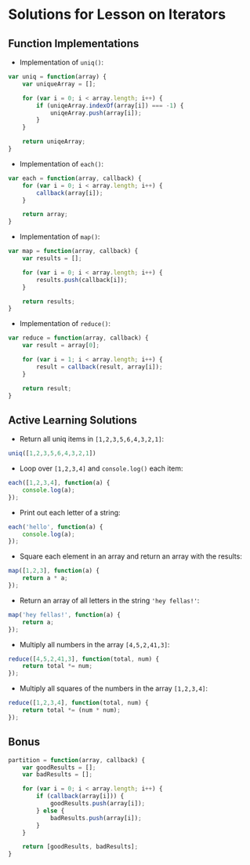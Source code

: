 # Solutions for Lesson on Iterators

## Function Implementations

- Implementation of `uniq()`:

```javascript
var uniq = function(array) {
	var uniqueArray = [];

	for (var i = 0; i < array.length; i++) {
		if (uniqeArray.indexOf(array[i]) === -1) {
			uniqeArray.push(array[i]);
		}
	}

	return uniqeArray;
}
```

- Implementation of `each()`:

```javascript
var each = function(array, callback) {
	for (var i = 0; i < array.length; i++) {
		callback(array[i]);
	}

	return array;
}
```

- Implementation of `map()`:

```javascript
var map = function(array, callback) {
	var results = [];

	for (var i = 0; i < array.length; i++) {
		results.push(callback[i]);
	}

	return results;
}
```

- Implementation of `reduce()`:

```javascript
var reduce = function(array, callback) {
	var result = array[0];

	for (var i = 1; i < array.length; i++) {
		result = callback(result, array[i]);
	}

	return result;
}
```

## Active Learning Solutions
- Return all uniq items in `[1,2,3,5,6,4,3,2,1]`:

```javascript
uniq([1,2,3,5,6,4,3,2,1])
```

- Loop over `[1,2,3,4]` and `console.log()` each item:

```javascript
each([1,2,3,4], function(a) {
	console.log(a);
});
```

- Print out each letter of a string:

```javascript
each('hello', function(a) {
	console.log(a);
});
```

- Square each element in an array and return an array with the results:

```javascript
map([1,2,3], function(a) {
	return a * a;
});
```

- Return an array of all letters in the string `'hey fellas!'`:

```javascript
map('hey fellas!', function(a) {
	return a;
});
```

- Multiply all numbers in the array `[4,5,2,41,3]`:

```javascript
reduce([4,5,2,41,3], function(total, num) {
	return total *= num;
});
```

- Multiply all squares of the numbers in the array `[1,2,3,4]`:

```javascript
reduce([1,2,3,4], function(total, num) {
	return total *= (num * num);
});
```

## Bonus
```javascript
partition = function(array, callback) {
	var goodResults = [];
	var badResults = [];

	for (var i = 0; i < array.length; i++) {
		if (callback(array[i])) {
			goodResults.push(array[i]);
		} else {
			badResults.push(array[i]);
		}
	}

	return [goodResults, badResults];
}
```
